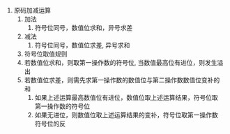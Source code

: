 1. 原码加减运算
    1. 加法
        1. 符号位同号，数值位求和，异号求差
    2. 减法
        1. 符号位同号，数值位求差, 异号求和
    3. 符号位取值规则
      1. 若数值位求和，则取第一操作数的符号位, 当数值最高位有进位，则发生溢出
      2. 若数值位求差，则需先求第一操作数的数值位与第二操作数数值位变补的和
          1. 如果上述运算最高数值位有进位，数值位取上述运算结果，符号位取第一操作数的符号位
          2. 如果无进位，则数值位取上述运算结果的变补，符号位取第一操作数符号位的反 
